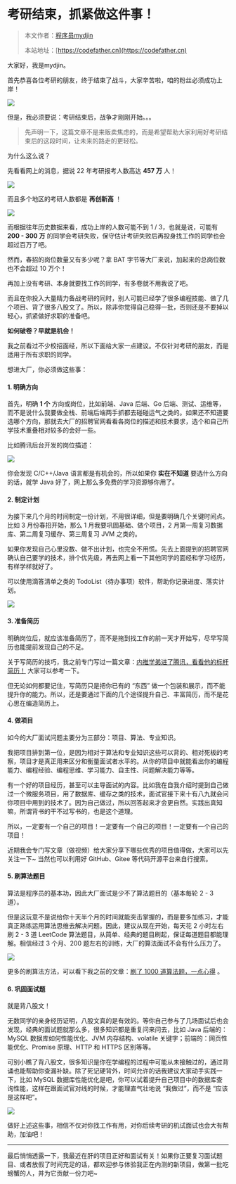 # 考研结束，抓紧做这件事！

> 本文作者：[程序员mydjin](https://yuyuanweb.feishu.cn/wiki/Abldw5WkjidySxkKxU2cQdAtnah)
>
> 本站地址：[https://codefather.cn](https://codefather.cn)

大家好，我是mydjin。

首先恭喜各位考研的朋友，终于结束了战斗，大家辛苦啦，咱的粉丝必须成功上岸！

![](https://pic.yupi.icu/5563/202311061358011.png)

但是，我必须要说：考研结束后，战争才刚刚开始。。。

> 先声明一下，这篇文章不是来贩卖焦虑的，而是希望帮助大家利用好考研结束后的这段时间，让未来的路走的更轻松。

为什么这么说？

先看看网上的消息，据说 22 年考研报考人数高达 **457 万** 人！

![](https://pic.yupi.icu/5563/202311061358975.png)

而且多个地区的考研人数都是 **再创新高** ！

![](https://pic.yupi.icu/5563/202311061358991.png)

而根据往年历史数据来看，成功上岸的人数可能不到 1 / 3，也就是说，可能有 **200 - 300 万** 的同学会考研失败，保守估计考研失败后再投身找工作的同学也会超过百万了吧。

然而，春招的岗位数量又有多少呢？拿 BAT 字节等大厂来说，加起来的总岗位数也不会超过 10 万个！

再加上没有考研、本身就要找工作的同学，有多卷就不用我说了吧。

而且在你投入大量精力备战考研的同时，别人可能已经学了很多编程技能、做了几个项目、背了很多八股文了。所以，除非你觉得自己稳得一批，否则还是不要掉以轻心，抓紧做好求职的准备吧。

**如何破卷？早就是机会！**

我之前看过不少校招面经，所以下面给大家一点建议。不仅针对考研的朋友，而是适用于所有求职的同学。

想进大厂，你必须做这些事：

#### 1. 明确方向

首先，明确 **1 个** 方向或岗位，比如前端、Java 后端、Go 后端、测试、运维等，而不是说什么我要做全栈、前端后端两手抓都去碰碰运气之类的。如果还不知道要选哪个方向，那就去大厂的招聘官网看看各岗位的描述和技术要求，选个和自己所学技术重叠相对较多的会好一些。

比如腾讯后台开发的岗位描述：

![](https://pic.yupi.icu/5563/202311061358984.png)

你会发现 C/C++/Java 语言都是有机会的，所以如果你 **实在不知道** 要选什么方向的话，就学 Java 好了，网上那么多免费的学习资源够你用了。

#### 2. 制定计划

为接下来几个月的时间制定一份计划，不用很详细，但是要明确几个关键时间点。比如 3 月份春招开始，那么 1 月我要巩固基础、做个项目，2 月第一周复习数据库、第二周复习缓存、第三周复习 JVM 之类的。

如果你发现自己心里没数、做不出计划，也完全不用慌。先去上面提到的招聘官网确认自己要学的技术，排个优先级，再去网上看一下其他同学的面经和学习经历，有样学样就好了。

可以使用滴答清单之类的 TodoList（待办事项）软件，帮助你记录进度、落实计划。

![](https://pic.yupi.icu/5563/202311061358026.png)

#### 3. 准备简历

明确岗位后，就应该准备简历了，而不是拖到找工作的前一天才开始写，尽早写简历也能提前发现自己的不足。

关于写简历的技巧，我之前专门写过一篇文章：[内推学弟进了腾讯，看看他的标杆简历！](https://mp.weixin.qq.com/s?__biz=MzI1NDczNTAwMA==&mid=2247498320&idx=1&sn=8af54fb5f9fbcaea0b3f24d0ab45b31d&scene=21#wechat_redirect) 大家可以参考一下。

但无论如何都要记住，写简历只是把你已有的 “东西” 做一个包装和展示，而不能提升你的能力。所以，还是要通过下面的几个途径提升自己、丰富简历，而不是花心思在编造简历上。

#### 4. 做项目

如今的大厂面试问题主要分为三部分：项目、算法、专业知识。

我把项目排到第一位，是因为相对于算法和专业知识这些可以背的、相对死板的考察，项目才是真正用来区分和衡量面试者水平的。从你的项目中就能看出你的编程能力、编程经验、编程思维、学习能力、自主性、问题解决能力等等。

有一个好的项目经历，甚至可以主导面试的内容。比如我在自我介绍时提到自己做过一个微服务项目，用了数据库、缓存之类的技术，面试官接下来十有八九就会问你项目中用到的技术了。因为自己做过，所以回答起来才会更自然。实践出真知嘛，所谓背书的干不过写书的，也是这个道理。

所以，一定要有一个自己的项目！一定要有一个自己的项目！一定要有一个自己的项目！

近期我会专门写文章（做视频）给大家分享下哪些优秀的项目值得做，大家可以先关注一下~ 当然也可以利用好 GitHub、Gitee 等代码开源平台来自行搜索。

#### 5. 刷算法题目

算法是程序员的基本功，因此大厂面试是少不了算法题目的（基本每轮 2 - 3 道）。

但是这玩意不是说给你十天半个月的时间就能突击掌握的，而是要多加练习，才能真正熟练运用算法思维去解决问题。因此，建议从现在开始，每天花 2 小时左右刷 2 - 3 道 LeetCode 算法题目，从简单、经典的题目刷起，保证每道题目都能理解。相信经过 3 个月、200 题左右的训练，大厂的算法面试不会有什么压力了。

![](https://pic.yupi.icu/5563/202311061358000.png)

更多的刷算法方法，可以看下我之前的文章：[刷了 1000 道算法题，一点心得](https://mp.weixin.qq.com/s?__biz=MzI1NDczNTAwMA==&mid=2247496505&idx=1&sn=4bf3d2e7ddc7fe6c7bba4da6d174074c&scene=21#wechat_redirect) 。

#### 6. 巩固面试题

就是背八股文！

无数同学的亲身经历证明，八股文真的是有效的。等你自己参与了几场面试后也会发现，经典的面试题就那么多，很多知识都是重复问来问去，比如 Java 后端的：MySQL 数据库如何性能优化、JVM 内存结构、volatile 关键字；前端的：网页性能优化、Promise 原理、HTTP 和 HTTPS 区别等等。

可别小瞧了背八股文，很多知识是你在学编程的过程中可能从未接触过的，通过背诵也能帮助你查漏补缺。除了死记硬背外，时间允许的话我建议大家动手实践一下，比如 MySQL 数据库性能优化是吧，你可以试着提升自己项目中的数据库查询性能，这样在跟面试官对线的时候，才能理直气壮地说 “我做过”，而不是 “应该是这样吧”。

![](https://pic.yupi.icu/5563/202311061358466.png)

做好上述这些事，相信不仅对你找工作有用，对你后续考研的机试面试也会大有帮助，加油吧！



------


最后悄悄透露一下，我最近在肝的项目正好和面试有关！如果你正要复习面试题目、或者放假了时间充足的话，都欢迎参与体验我正在内测的新项目，做第一批吃螃蟹的人，并为它贡献一份力吧~